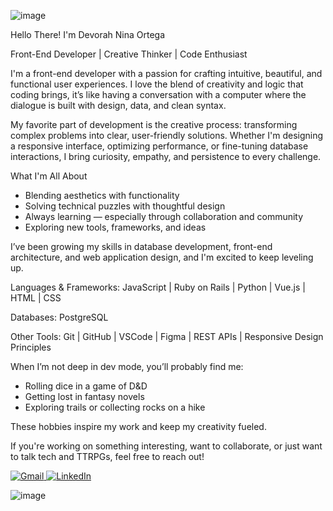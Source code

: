 ![image](https://github.com/devorahortega/devorahortega/assets/91695187/ea2c5461-8514-4c01-aba7-2e70193d1133)

Hello There! I'm Devorah Nina Ortega

Front-End Developer | Creative Thinker | Code Enthusiast

I'm a front-end developer with a passion for crafting intuitive, beautiful, and functional user experiences. I love the blend of creativity and logic that coding brings, it’s like having a conversation with a computer where the dialogue is built with design, data, and clean syntax.

My favorite part of development is the creative process: transforming complex problems into clear, user-friendly solutions. Whether I'm designing a responsive interface, optimizing performance, or fine-tuning database interactions, I bring curiosity, empathy, and persistence to every challenge.

What I'm All About
- Blending aesthetics with functionality
- Solving technical puzzles with thoughtful design
- Always learning — especially through collaboration and community
- Exploring new tools, frameworks, and ideas

I’ve been growing my skills in database development, front-end architecture, and web application design, and I'm excited to keep leveling up.

Languages & Frameworks:
JavaScript | Ruby on Rails | Python | Vue.js | HTML | CSS

Databases:
PostgreSQL

Other Tools:
Git | GitHub | VSCode | Figma | REST APIs | Responsive Design Principles

<i class="devicon-git-plain"></i> 
<i class="devicon-github-original"></i>
              

When I’m not deep in dev mode, you’ll probably find me:
- Rolling dice in a game of D&D
- Getting lost in fantasy novels
- Exploring trails or collecting rocks on a hike

These hobbies inspire my work and keep my creativity fueled.

If you're working on something interesting, want to collaborate, or just want to talk tech and TTRPGs, feel free to reach out!

<a href=https://www.gmail.com/inbox>![Gmail](https://img.shields.io/badge/devorahb.ortega@gmail.com-355E3B?style=for-the-badge&logo=gmail&logoColor=white) </a> <a href=https://www.linkedin.com/in/devorahortega> ![LinkedIn](https://img.shields.io/badge/Devorah_Ortega-%230077B5.svg?style=for-the-badge&logo=linkedin&logoColor=white) </a>

![image](https://github.com/devorahortega/devorahortega/assets/91695187/517184de-4d39-4bff-8d9c-3b4d21f0e8c5)





